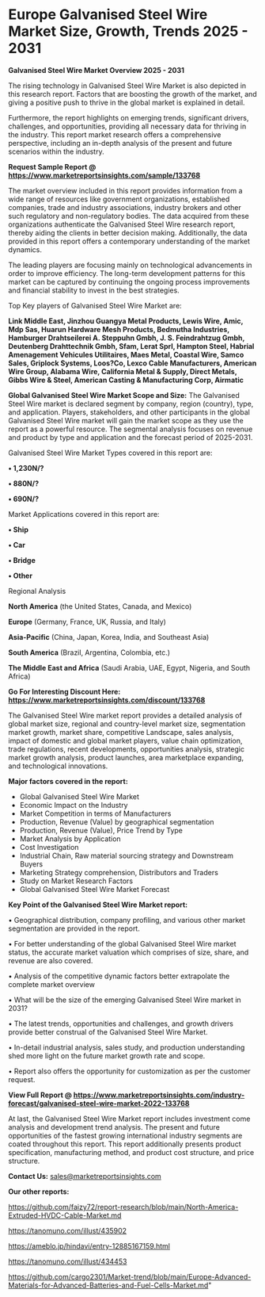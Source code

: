  # Europe Galvanised Steel Wire Market Size, Growth, Trends 2025 - 2031

<Strong> Galvanised Steel Wire Market Overview 2025 - 2031</strong>

The rising technology in Galvanised Steel Wire Market is also depicted in this research report. Factors that are boosting the growth of the market, and giving a positive push to thrive in the global market is explained in detail.

Furthermore, the report highlights on emerging trends, significant drivers, challenges, and opportunities, providing all necessary data for thriving in the industry. This report market research offers a comprehensive perspective, including an in-depth analysis of the present and future scenarios within the industry.

<strong>Request Sample Report @ <a href=https://www.marketreportsinsights.com/sample/133768>https://www.marketreportsinsights.com/sample/133768</a></strong>

The market overview included in this report provides information from a wide range of resources like government organizations, established companies, trade and industry associations, industry brokers and other such regulatory and non-regulatory bodies. The data acquired from these organizations authenticate the Galvanised Steel Wire research report, thereby aiding the clients in better decision making. Additionally, the data provided in this report offers a contemporary understanding of the market dynamics.

The leading players are focusing mainly on technological advancements in order to improve efficiency. The long-term development patterns for this market can be captured by continuing the ongoing process improvements and financial stability to invest in the best strategies.

Top Key players of Galvanised Steel Wire Market are:

<strong>Link Middle East, Jinzhou Guangya Metal Products, Lewis Wire, Amic, Mdp Sas, Huarun Hardware Mesh Products, Bedmutha Industries, Hamburger Drahtseilerei A. Steppuhn Gmbh, J. S. Feindrahtzug Gmbh, Deutenberg Drahttechnik Gmbh, Sfam, Lerat Sprl, Hampton Steel, Habrial Amenagement Vehicules Utilitaires, Maes Metal, Coastal Wire, Samco Sales, Griplock Systems, Loos?Co, Lexco Cable Manufacturers, American Wire Group, Alabama Wire, California Metal & Supply, Direct Metals, Gibbs Wire & Steel, American Casting & Manufacturing Corp, Airmatic</strong>

<strong><b>Global Galvanised Steel Wire Market Scope and Size:</b></strong>
The Galvanised Steel Wire market is declared segment by company, region (country), type, and application. Players, stakeholders, and other participants in the global Galvanised Steel Wire market will gain the market scope as they use the report as a powerful resource. The segmental analysis focuses on revenue and product by type and application and the forecast period of 2025-2031.

Galvanised Steel Wire Market Types covered in this report are:

<strong>• 1,230N/?

• 880N/?

• 690N/?</strong>

Market Applications covered in this report are:

<strong>• Ship

• Car

• Bridge

• Other</strong> 

Regional Analysis

<strong>North America</strong> (the United States, Canada, and Mexico)

<strong>Europe</strong> (Germany, France, UK, Russia, and Italy)

<strong>Asia-Pacific</strong> (China, Japan, Korea, India, and Southeast Asia)

<strong>South America</strong> (Brazil, Argentina, Colombia, etc.)

<strong>The Middle East and Africa</strong> (Saudi Arabia, UAE, Egypt, Nigeria, and South Africa)

<strong>Go For Interesting Discount Here: <a href=https://www.marketreportsinsights.com/discount/133768>https://www.marketreportsinsights.com/discount/133768</a></strong>

The Galvanised Steel Wire market report provides a detailed analysis of global market size, regional and country-level market size, segmentation market growth, market share, competitive Landscape, sales analysis, impact of domestic and global market players, value chain optimization, trade regulations, recent developments, opportunities analysis, strategic market growth analysis, product launches, area marketplace expanding, and technological innovations.

<strong><b>Major factors covered in the report:</b></strong>
<ul>
  <li>Global Galvanised Steel Wire Market </li>
  <li>Economic Impact on the Industry</li>
  <li>Market Competition in terms of Manufacturers</li>
  <li>Production, Revenue (Value) by geographical segmentation</li>
  <li>Production, Revenue (Value), Price Trend by Type</li>
  <li>Market Analysis by Application</li>
  <li>Cost Investigation</li>
  <li>Industrial Chain, Raw material sourcing strategy and Downstream Buyers</li>
  <li>Marketing Strategy comprehension, Distributors and Traders</li>
  <li>Study on Market Research Factors</li>
  <li>Global Galvanised Steel Wire Market Forecast</li>
</ul>

<strong><b>Key Point of the Galvanised Steel Wire Market report:</b></strong>

• Geographical distribution, company profiling, and various other market segmentation are provided in the report.

• For better understanding of the global Galvanised Steel Wire market status, the accurate market valuation which comprises of size, share, and revenue are also covered.

• Analysis of the competitive dynamic factors better extrapolate the complete market overview

• What will be the size of the emerging Galvanised Steel Wire market in 2031?

• The latest trends, opportunities and challenges, and growth drivers provide better construal of the Galvanised Steel Wire Market.

• In-detail industrial analysis, sales study, and production understanding shed more light on the future market growth rate and scope.

• Report also offers the opportunity for customization as per the customer request.

<strong><b>View Full Report @ <a href=https://www.marketreportsinsights.com/industry-forecast/galvanised-steel-wire-market-2022-133768>https://www.marketreportsinsights.com/industry-forecast/galvanised-steel-wire-market-2022-133768</a></b></strong>


At last, the Galvanised Steel Wire Market report includes investment come analysis and development trend analysis. The present and future opportunities of the fastest growing international industry segments are coated throughout this report. This report additionally presents product specification, manufacturing method, and product cost structure, and price structure.

<strong>Contact Us:</strong>
sales@marketreportsinsights.com

<strong>Our other reports:</strong>

<a href=https://github.com/faizy72/report-research/blob/main/North-America-Extruded-HVDC-Cable-Market.md>https://github.com/faizy72/report-research/blob/main/North-America-Extruded-HVDC-Cable-Market.md</a>

<a href=https://tanomuno.com/illust/435902>https://tanomuno.com/illust/435902</a>

<a href=https://ameblo.jp/hindavi/entry-12885167159.html>https://ameblo.jp/hindavi/entry-12885167159.html</a>

<a href=https://tanomuno.com/illust/434453>https://tanomuno.com/illust/434453</a>

<a href=https://github.com/cargo2301/Market-trend/blob/main/Europe-Advanced-Materials-for-Advanced-Batteries-and-Fuel-Cells-Market.md>https://github.com/cargo2301/Market-trend/blob/main/Europe-Advanced-Materials-for-Advanced-Batteries-and-Fuel-Cells-Market.md</a>"
